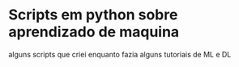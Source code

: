# Scripts em python sobre aprendizado de maquina
alguns scripts que criei enquanto fazia alguns tutoriais de ML e DL
